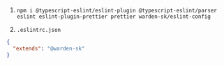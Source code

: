 1. `npm i @typescript-eslint/eslint-plugin @typescript-eslint/parser eslint eslint-plugin-prettier prettier warden-sk/eslint-config`

2. `.eslintrc.json`

  ```json
  {
    "extends": "@warden-sk"
  }
  ```
